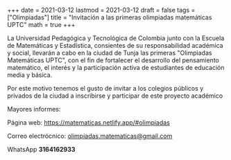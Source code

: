 +++
date      = 2021-03-12
lastmod   = 2021-03-12
draft     = false
tags      = ["Olimpiadas"]
title     = "Invitación a las primeras olimpiadas matemáticas UPTC"
math      = true
+++

La Universidad Pedagógica y Tecnológica de Colombia junto con la Escuela de Matemáticas y Estadística,
consientes de su responsabilidad académica y social, llevarán a cabo en la ciudad de Tunja
las primeras "Olimpiadas Matemáticas UPTC", con el fin de fortalecer el desarrollo
del pensamiento matemático, el interés y la participación activa de estudiantes de educación media y básica.

Por este motivo tenemos el gusto de invitar a los colegios públicos y privados de la ciudad a inscribirse y 
participar de este proyecto académico

Mayores informes:

Página web: https://matematicas.netlify.app/#olimpiadas

Correo electrócnico: [olimpiadas.matematicas@gmail.com](mailto:olimpiadas.matematicas@gmail.com)

WhatsApp **3164162933**
